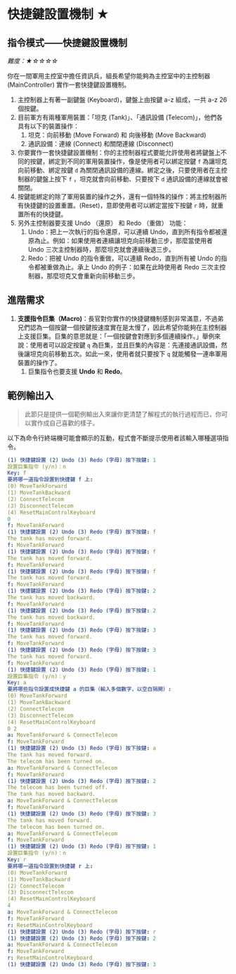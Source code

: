 ﻿
# 快捷鍵設置機制 ★

## 指令模式——快捷鍵設置機制

_難度：★☆☆☆☆_

你在一間軍用主控室中擔任資訊兵，組長希望你能夠為主控室中的主控制器 (MainController) 實作一套快捷鍵設置機制。

1.  主控制器上有著一副鍵盤 (Keyboard)，鍵盤上由按鍵 a-z 組成，一共 a-z 26 個按鍵。
2.  目前軍方有兩種軍用裝置：「坦克 (Tank)」、「通訊設備 (Telecom)」，他們各具有以下的裝置操作：
    1.  坦克：向前移動 (Move Forward) 和 向後移動 (Move Backward)
    2.  通訊設備：連線 (Connect) 和關閉連線 (Disconnect)
3.  你要實作一套快捷鍵設置機制：你的主控制器程式要能允許使用者將鍵盤上不同的按鍵，綁定到不同的軍用裝置操作，像是使用者可以綁定按鍵  `f`  為讓坦克向前移動、綁定按鍵  `d`  為關閉通訊設備的連線。綁定之後，只要使用者在主控制器的鍵盤上按下  `f`  ，坦克就會向前移動、只要按下  `d`  通訊設備的連線就會被關閉。
4.  按鍵能綁定的除了軍用裝置的操作之外，還有一個特殊的操作：將主控制器所有快捷鍵的設置重置。(Reset)，意即使用者可以綁定當按下按鍵  `r`  時，就重置所有的快捷鍵。
5.  另外主控制器要支援 Undo （還原） 和 Redo （重做） 功能：
    1.  Undo：把上一次執行的指令還原，可以連續 Undo，直到所有指令都被還原為止。例如：如果使用者連續讓坦克向前移動三步，那麼當使用者 Undo 三次主控制器時，那麼坦克就會連續後退三步。
    2.  Redo：把被 Undo 的指令重做，可以連續 Redo，直到所有被 Undo 的指令都被重做為止。承上 Undo 的例子：如果在此時使用者 Redo 三次主控制器，那麼坦克又會重新向前移動三步。

## 進階需求

1.  **支援指令巨集（Macro)**：長官對你實作的快捷鍵機制感到非常滿意，不過弟兄們認為一個按鍵一個按鍵按速度實在是太慢了，因此希望你能夠在主控制器上支援巨集。巨集的意思就是：「一個按鍵會對應到多個連續操作。」舉例來說：使用者可以設定按鍵  `q`  為巨集，並且巨集的內容是：先連接通訊設備，然後讓坦克向前移動五次。如此一來，使用者就只要按下  `q`  就能觸發一連串軍用裝置的操作了。
    1.  巨集指令也要支援  **Undo**  和  **Redo**。

## 範例輸出入

> 此節只是提供一個範例輸出入來讓你更清楚了解程式的執行過程而已，你可以實作成自己喜歡的樣子。

以下為命令行終端機可能會顯示的互動，程式會不斷提示使用者該輸入哪種選項指令。

```yaml
(1) 快捷鍵設置 (2) Undo (3) Redo (字母) 按下按鍵: 1
設置巨集指令 (y/n)：n
Key: f
要將哪一道指令設置到快捷鍵 f 上: 
(0) MoveTankForward
(1) MoveTankBackward
(2) ConnectTelecom
(3) DisconnectTelecom
(4) ResetMainControlKeyboard
0
f: MoveTankForward
(1) 快捷鍵設置 (2) Undo (3) Redo (字母) 按下按鍵: f
The tank has moved forward.
f: MoveTankForward
(1) 快捷鍵設置 (2) Undo (3) Redo (字母) 按下按鍵: f
The tank has moved forward.
f: MoveTankForward
(1) 快捷鍵設置 (2) Undo (3) Redo (字母) 按下按鍵: f
The tank has moved forward.
f: MoveTankForward
(1) 快捷鍵設置 (2) Undo (3) Redo (字母) 按下按鍵: 2
The tank has moved backward.
f: MoveTankForward
(1) 快捷鍵設置 (2) Undo (3) Redo (字母) 按下按鍵: 2
The tank has moved backward.
f: MoveTankForward
(1) 快捷鍵設置 (2) Undo (3) Redo (字母) 按下按鍵: 3
The tank has moved forward.
f: MoveTankForward
(1) 快捷鍵設置 (2) Undo (3) Redo (字母) 按下按鍵: 3
The tank has moved forward.
f: MoveTankForward
(1) 快捷鍵設置 (2) Undo (3) Redo (字母) 按下按鍵: 1
設置巨集指令 (y/n)：y
Key: a
要將哪些指令設置成快捷鍵 a 的巨集（輸入多個數字，以空白隔開）: 
(0) MoveTankForward
(1) MoveTankBackward
(2) ConnectTelecom
(3) DisconnectTelecom
(4) ResetMainControlKeyboard
0 2
a: MoveTankForward & ConnectTelecom
f: MoveTankForward
(1) 快捷鍵設置 (2) Undo (3) Redo (字母) 按下按鍵: a
The tank has moved forward.
The telecom has been turned on.
a: MoveTankForward & ConnectTelecom
f: MoveTankForward
(1) 快捷鍵設置 (2) Undo (3) Redo (字母) 按下按鍵: 2
The telecom has been turned off.
The tank has moved backward.
a: MoveTankForward & ConnectTelecom
f: MoveTankForward
(1) 快捷鍵設置 (2) Undo (3) Redo (字母) 按下按鍵: 3
The tank has moved forward.
The telecom has been turned on.
a: MoveTankForward & ConnectTelecom
f: MoveTankForward
(1) 快捷鍵設置 (2) Undo (3) Redo (字母) 按下按鍵: 1
設置巨集指令 (y/n)：n
Key: r
要將哪一道指令設置到快捷鍵 r 上: 
(0) MoveTankForward
(1) MoveTankBackward
(2) ConnectTelecom
(3) DisconnectTelecom
(4) ResetMainControlKeyboard
4
a: MoveTankForward & ConnectTelecom
f: MoveTankForward
r: ResetMainControlKeyboard
(1) 快捷鍵設置 (2) Undo (3) Redo (字母) 按下按鍵: r
(1) 快捷鍵設置 (2) Undo (3) Redo (字母) 按下按鍵: 2
a: MoveTankForward & ConnectTelecom
f: MoveTankForward
r: ResetMainControlKeyboard
(1) 快捷鍵設置 (2) Undo (3) Redo (字母) 按下按鍵: 3
```
